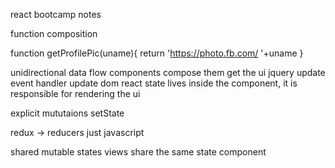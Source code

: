 react bootcamp notes

function composition

function getProfilePic(uname){
    return 'https://photo.fb.com/ '+uname
}


unidirectional data flow
components compose them get the ui
jquery update event handler update dom
react state lives inside the component, it is responsible for rendering the ui


explicit mututaions
setState

redux -> reducers
just javascript

shared mutable states
    views share the same state component 

